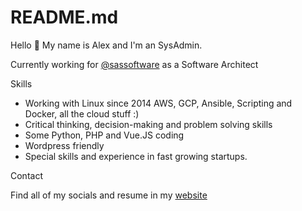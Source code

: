 # README.md

Hello 👋
My name is Alex and I'm an SysAdmin.

Currently working for [@sassoftware](https://github.com/sassoftware) as a Software Architect

Skills

- Working with Linux since 2014 AWS, GCP, Ansible, Scripting and Docker, all the cloud stuff :)
- Critical thinking, decision-making and problem solving skills
- Some Python, PHP and Vue.JS coding
- Wordpress friendly
- Special skills and experience in fast growing startups.

Contact

Find all of my socials and resume in my [website](https://alexmilano.netlify.app/)
